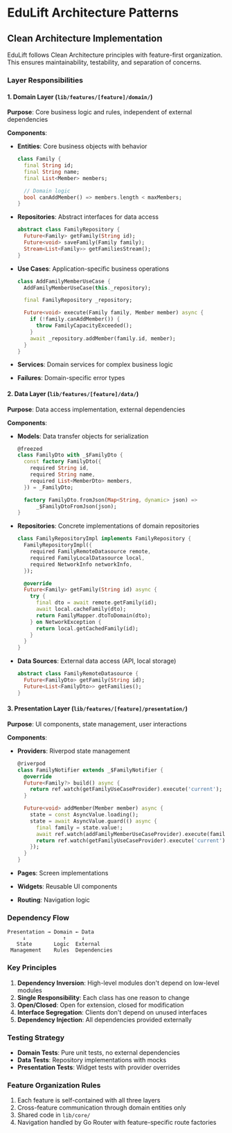 # EduLift Architecture Patterns

## Clean Architecture Implementation

EduLift follows Clean Architecture principles with feature-first organization. This ensures maintainability, testability, and separation of concerns.

### Layer Responsibilities

#### 1. Domain Layer (`lib/features/[feature]/domain/`)
**Purpose**: Core business logic and rules, independent of external dependencies

**Components**:
- **Entities**: Core business objects with behavior
  ```dart
  class Family {
    final String id;
    final String name;
    final List<Member> members;

    // Domain logic
    bool canAddMember() => members.length < maxMembers;
  }
  ```

- **Repositories**: Abstract interfaces for data access
  ```dart
  abstract class FamilyRepository {
    Future<Family> getFamily(String id);
    Future<void> saveFamily(Family family);
    Stream<List<Family>> getFamiliesStream();
  }
  ```

- **Use Cases**: Application-specific business operations
  ```dart
  class AddFamilyMemberUseCase {
    AddFamilyMemberUseCase(this._repository);

    final FamilyRepository _repository;

    Future<void> execute(Family family, Member member) async {
      if (!family.canAddMember()) {
        throw FamilyCapacityExceeded();
      }
      await _repository.addMember(family.id, member);
    }
  }
  ```

- **Services**: Domain services for complex business logic
- **Failures**: Domain-specific error types

#### 2. Data Layer (`lib/features/[feature]/data/`)
**Purpose**: Data access implementation, external dependencies

**Components**:
- **Models**: Data transfer objects for serialization
  ```dart
  @freezed
  class FamilyDto with _$FamilyDto {
    const factory FamilyDto({
      required String id,
      required String name,
      required List<MemberDto> members,
    }) = _FamilyDto;

    factory FamilyDto.fromJson(Map<String, dynamic> json) =>
        _$FamilyDtoFromJson(json);
  }
  ```

- **Repositories**: Concrete implementations of domain repositories
  ```dart
  class FamilyRepositoryImpl implements FamilyRepository {
    FamilyRepositoryImpl({
      required FamilyRemoteDatasource remote,
      required FamilyLocalDatasource local,
      required NetworkInfo networkInfo,
    });

    @override
    Future<Family> getFamily(String id) async {
      try {
        final dto = await remote.getFamily(id);
        await local.cacheFamily(dto);
        return FamilyMapper.dtoToDomain(dto);
      } on NetworkException {
        return local.getCachedFamily(id);
      }
    }
  }
  ```

- **Data Sources**: External data access (API, local storage)
  ```dart
  abstract class FamilyRemoteDatasource {
    Future<FamilyDto> getFamily(String id);
    Future<List<FamilyDto>> getFamilies();
  }
  ```

#### 3. Presentation Layer (`lib/features/[feature]/presentation/`)
**Purpose**: UI components, state management, user interactions

**Components**:
- **Providers**: Riverpod state management
  ```dart
  @riverpod
  class FamilyNotifier extends _$FamilyNotifier {
    @override
    Future<Family?> build() async {
      return ref.watch(getFamilyUseCaseProvider).execute('current');
    }

    Future<void> addMember(Member member) async {
      state = const AsyncValue.loading();
      state = await AsyncValue.guard(() async {
        final family = state.value!;
        await ref.watch(addFamilyMemberUseCaseProvider).execute(family, member);
        return ref.watch(getFamilyUseCaseProvider).execute('current');
      });
    }
  }
  ```

- **Pages**: Screen implementations
- **Widgets**: Reusable UI components
- **Routing**: Navigation logic

### Dependency Flow

```
Presentation → Domain ← Data
     ↓            ↑     ↓
   State       Logic  External
 Management    Rules  Dependencies
```

### Key Principles

1. **Dependency Inversion**: High-level modules don't depend on low-level modules
2. **Single Responsibility**: Each class has one reason to change
3. **Open/Closed**: Open for extension, closed for modification
4. **Interface Segregation**: Clients don't depend on unused interfaces
5. **Dependency Injection**: All dependencies provided externally

### Testing Strategy

- **Domain Tests**: Pure unit tests, no external dependencies
- **Data Tests**: Repository implementations with mocks
- **Presentation Tests**: Widget tests with provider overrides

### Feature Organization Rules

1. Each feature is self-contained with all three layers
2. Cross-feature communication through domain entities only
3. Shared code in `lib/core/`
4. Navigation handled by Go Router with feature-specific route factories
